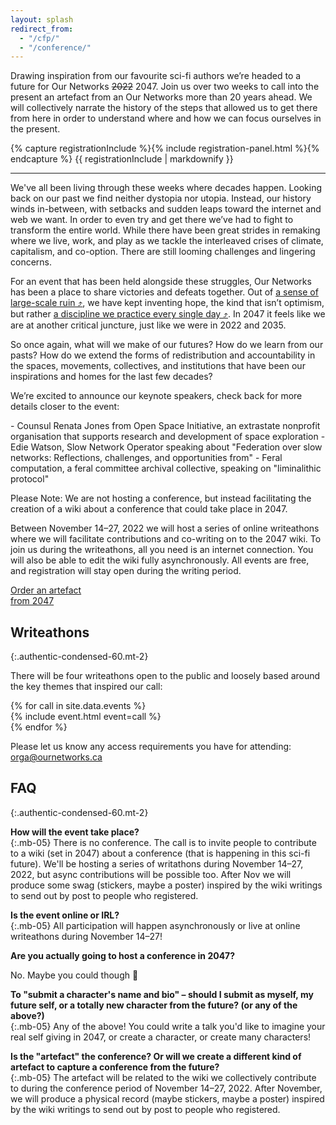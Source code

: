 ```yaml
---
layout: splash
redirect_from:
  - "/cfp/"
  - "/conference/"
---
```


Drawing inspiration from our favourite sci-fi authors we’re headed to a future for Our Networks ~~2022~~ 2047. Join us over two weeks to call into the present an artefact from an Our Networks more than 20 years ahead. We will collectively narrate the history of the steps that allowed us to get there from here in order to understand where and how we can focus ourselves in the present.

<div class="content-2047 bg-accent round p-2047 mb-1 mono" markdown="1">
  <div class="content-2047-inner" markdown="1">
    {% capture registrationInclude %}{% include registration-panel.html %}{% endcapture %}
  {{ registrationInclude | markdownify }}

  ---

We've all been living through these weeks where decades happen. Looking back on our past we find neither dystopia nor utopia. Instead, our history winds in-between, with setbacks and sudden leaps toward the internet and web we want. In order to even try and get there we’ve had to fight to transform the entire world. While there have been great strides in remaking where we live, work, and play as we tackle the interleaved crises of climate, capitalism, and co-option. There are still looming challenges and lingering concerns. 

For an event that has been held alongside these struggles, Our Networks has been a place to share victories and defeats together. Out of [a sense of large-scale ruin &#10548;](https://en.wikipedia.org/wiki/White_Noise_(novel)), we have kept inventing hope, the kind that isn’t optimism, but rather [a discipline we practice every single day &#10548;](https://towardfreedom.org/story/archives/activism/hope-is-a-discipline/). In 2047 it feels like we are at another critical juncture, just like we were in 2022 and 2035.

So once again, what will we make of our futures? How do we learn from our pasts? How do we extend the forms of redistribution and accountability in the spaces, movements, collectives, and institutions that have been our inspirations and homes for the last few decades?

We’re excited to announce our keynote speakers, check back for more details closer to the event:
<div markdown="1">
- Counsul Renata Jones from Open Space Initiative, an extrastate nonprofit organisation that supports research and development of space exploration
- Edie Watson, Slow Network Operator speaking about "Federation over slow networks: Reflections, challenges, and opportunities from"
- Feral computation, a feral committee archival collective, speaking on "liminalithic protocol"
</div>

  </div>

</div>

Please Note: We are not hosting a conference, but instead facilitating the creation of a wiki about a conference that could take place in 2047. 

Between November 14–27, 2022 we will host a series of online writeathons where we will facilitate contributions and co-writing on to the 2047 wiki. To join us during the writeathons, all you need is an internet connection. You will also be able to edit the wiki fully asynchronously. All events are free, and registration will stay open during the writing period.

<a href="https://mailer.ournetworks.ca/" class="button primary square fs-small" target="_blank" rel="noopener">Order an artefact<br /> from 2047</a  >

## Writeathons
{:.authentic-condensed-60.mt-2}

There will be four writeathons open to the public and loosely based around the key themes that inspired our call:

<div class="events-grid flex flex-wrap mb-1">
  {% for call in site.data.events %}
    <div class="event w-50">
      {% include event.html event=call %}
    </div>
  {% endfor %}
</div>

Please let us know any access requirements you have for attending: [orga@ournetworks.ca](mailto:orga@ournetworks.ca)

## FAQ
{:.authentic-condensed-60.mt-2}

**How will the event take place?**  
{:.mb-05}
There is no conference. The call is to invite people to contribute to a wiki (set in 2047) about a conference (that is happening in this sci-fi future). We'll be hosting a series of writathons during November 14–27, 2022, but async contributions will be possible too. After Nov we will produce some swag (stickers, maybe a poster) inspired by the wiki writings to send out by post to people who registered.

**Is the event online or IRL?**  
{:.mb-05}
All participation will happen asynchronously or live at online writeathons during November 14–27!

**Are you actually going to host a conference in 2047?**  

No. Maybe you could though 🌠

**To "submit a character's name and bio" – should I submit as myself, my future self, or a totally new character from the future? (or any of the above?)**  
{:.mb-05}
Any of the above! You could write a talk you'd like to imagine your real self giving in 2047, or create a character, or create many characters!

**Is the "artefact" the conference? Or will we create a different kind of artefact to capture a conference from the future?**  
{:.mb-05}
The artefact will be related to the wiki we collectively contribute to during the conference period of November 14–27, 2022. After November, we will produce a physical record (maybe stickers, maybe a poster) inspired by the wiki writings to send out by post to people who registered.

